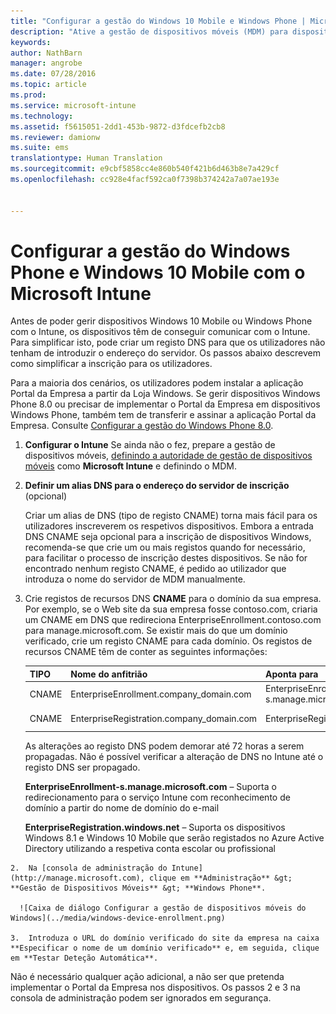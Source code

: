 ```yaml
---
title: "Configurar a gestão do Windows 10 Mobile e Windows Phone | Microsoft Intune"
description: "Ative a gestão de dispositivos móveis (MDM) para dispositivos Windows 10 Mobile ou Windows Phone com o Microsoft Intune."
keywords: 
author: NathBarn
manager: angrobe
ms.date: 07/28/2016
ms.topic: article
ms.prod: 
ms.service: microsoft-intune
ms.technology: 
ms.assetid: f5615051-2dd1-453b-9872-d3fdcefb2cb8
ms.reviewer: damionw
ms.suite: ems
translationtype: Human Translation
ms.sourcegitcommit: e9cbf5858cc4e860b540f421b6d463b8e7a429cf
ms.openlocfilehash: cc928e4facf592ca0f7398b374242a7a07ae193e


---
```



# Configurar a gestão do Windows Phone e Windows 10 Mobile com o Microsoft Intune
Antes de poder gerir dispositivos Windows 10 Mobile ou Windows Phone com o Intune, os dispositivos têm de conseguir comunicar com o Intune. Para simplificar isto, pode criar um registo DNS para que os utilizadores não tenham de introduzir o endereço do servidor. Os passos abaixo descrevem como simplificar a inscrição para os utilizadores.  

Para a maioria dos cenários, os utilizadores podem instalar a aplicação Portal da Empresa a partir da Loja Windows. Se gerir dispositivos Windows Phone 8.0 ou precisar de implementar o Portal da Empresa em dispositivos Windows Phone, também tem de transferir e assinar a aplicação Portal da Empresa. Consulte [Configurar a gestão do Windows Phone 8.0](set-up-windows-phone-8.0-management-with-microsoft-intune.md).

1.  **Configurar o Intune** Se ainda não o fez, prepare a gestão de dispositivos móveis, [definindo a autoridade de gestão de dispositivos móveis](get-ready-to-enroll-devices-in-microsoft-intune.md#set-mobile-device-management-authority) como **Microsoft Intune** e definindo o MDM.

2.  **Definir um alias DNS para o endereço do servidor de inscrição** (opcional)

    Criar um alias de DNS (tipo de registo CNAME) torna mais fácil para os utilizadores inscreverem os respetivos dispositivos. Embora a entrada DNS CNAME seja opcional para a inscrição de dispositivos Windows, recomenda-se que crie um ou mais registos quando for necessário, para facilitar o processo de inscrição destes dispositivos. Se não for encontrado nenhum registo CNAME, é pedido ao utilizador que introduza o nome do servidor de MDM manualmente.

  1.  Crie registos de recursos DNS **CNAME** para o domínio da sua empresa. Por exemplo, se o Web site da sua empresa fosse contoso.com, criaria um CNAME em DNS que redireciona EnterpriseEnrollment.contoso.com para manage.microsoft.com. Se existir mais do que um domínio verificado, crie um registo CNAME para cada domínio. Os registos de recursos CNAME têm de conter as seguintes informações:

      |TIPO|Nome do anfitrião|Aponta para|TTL|
      |--------|-------------|-------------|-------|
      |CNAME|EnterpriseEnrollment.company_domain.com|EnterpriseEnrollment-s.manage.microsoft.com |1 Hora|
      |CNAME|EnterpriseRegistration.company_domain.com|EnterpriseRegistration.windows.net|1 Hora|

      As alterações ao registo DNS podem demorar até 72 horas a serem propagadas. Não é possível verificar a alteração de DNS no Intune até o registo DNS ser propagado.

      **EnterpriseEnrollment-s.manage.microsoft.com** – Suporta o redirecionamento para o serviço Intune com reconhecimento de domínio a partir do nome de domínio do e-mail

      **EnterpriseRegistration.windows.net** – Suporta os dispositivos Windows 8.1 e Windows 10 Mobile que serão registados no Azure Active Directory utilizando a respetiva conta escolar ou profissional

    2.  Na [consola de administração do Intune](http://manage.microsoft.com), clique em **Administração** &gt; **Gestão de Dispositivos Móveis** &gt; **Windows Phone**.

      ![Caixa de diálogo Configurar a gestão de dispositivos móveis do Windows](../media/windows-device-enrollment.png)

    3.  Introduza o URL do domínio verificado do site da empresa na caixa **Especificar o nome de um domínio verificado** e, em seguida, clique em **Testar Deteção Automática**.



Não é necessário qualquer ação adicional, a não ser que pretenda implementar o Portal da Empresa nos dispositivos.  Os passos 2 e 3 na consola de administração podem ser ignorados em segurança.



<!--HONumber=Jul16_HO4-->


